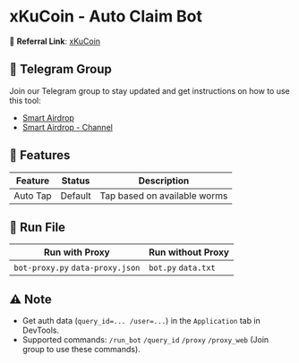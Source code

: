 # xKuCoin - Auto Claim Bot

🔗 **Referral Link**: [xKuCoin](https://t.me/xkucoinbot/kucoinminiapp?startapp=cm91dGU9JTJGdGFwLWdhbWUlM0ZpbnZpdGVyVXNlcklkJTNENTkxNDk4MjU2NCUyNnJjb2RlJTNE)

## 📢 Telegram Group

Join our Telegram group to stay updated and get instructions on how to use this tool:

- [Smart Airdrop](https://t.me/smartairdrop2120)
- [Smart Airdrop - Channel](https://t.me/smartairdrop_channel)

## 🌟 Features

| Feature  | Status  | Description                  |
| -------- | ------- | ---------------------------- |
| Auto Tap | Default | Tap based on available worms |

## 🚀 Run File

| Run with Proxy                   | Run without Proxy   |
| -------------------------------- | ------------------- |
| `bot-proxy.py` `data-proxy.json` | `bot.py` `data.txt` |

## ⚠️ Note

- Get auth data (`query_id=... /user=...`) in the `Application` tab in DevTools.
- Supported commands: `/run_bot` `/query_id` `/proxy` `/proxy_web` (Join group to use these commands).
